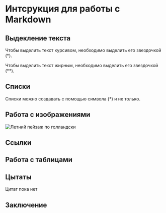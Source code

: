 # Интсрукция для работы с Markdown

## Выдекление текста

Чтобы выделить текст курсивом, необходимо выделить его звездочкой (*).

Чтобы выделить текст жирным, необходимо выделить его звездочкой (**).

## Списки

Списки можно создавать с помощью символа (*) и не только.

## Работа с изображениями

![Летний пейзаж по голландски](Summer.jpg)

## Ссылки

## Работа с таблицами

## Цытаты

Цитат пока нет

## Заключение

